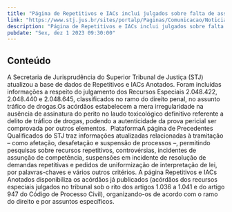 ```yaml
---
title: "Página de Repetitivos e IACs inclui julgados sobre falta de assinatura em laudo toxicológico no delito de tráfico"
link: "https://www.stj.jus.br/sites/portalp/Paginas/Comunicacao/Noticias/2023/01122023-Pagina-de-Repetitivos-e-IACs-inclui-julgados-sobre-falta-de-assinatura-em-laudo-toxicologico-no-delito-de-trafico-.aspx"
description: "Página de Repetitivos e IACs inclui julgados sobre falta de assinatura em laudo toxicológico no delito de tráfico"
pubdate: "Sex, dez 1 2023 09:30:00"
---
```


## Conteúdo

​A Secretaria de Jurisprudência do Superior Tribunal de Justiça (STJ) atualizou a base de dados de Repetitivos e IACs Anotados. Foram incluídas informações a respeito do julgamento dos Recursos Especiais 2.048.422, 2.048.440 e 2.048.645, classificados no ramo do direito penal, no assunto tráfico de drogas.Os acórdãos estabelecem a mera irregularidade na ausência de assinatura do perito no laudo toxicológico definitivo referente a delito de tráfico de drogas, podendo a autenticidade da prova pericial ser comprovada por outros elementos.  PlataformaA página de Precedentes Qualificados do STJ traz informações atualizadas relacionadas à tramitação – como afetação, desafetação e suspensão de processos –, permitindo pesquisas sobre recursos repetitivos, controvérsias, incidentes de assunção de competência, suspensões em incidente de resolução de demandas repetitivas e pedidos de uniformização de interpretação de lei, por palavras-chaves e vários outros critérios. A página Repetitivos e IACs Anotados disponibiliza os acórdãos já publicados (acórdãos dos recursos especiais julgados no tribunal sob o rito dos artigos 1.036 a 1.041 e do artigo 947 do Código de Processo Civil), organizando-os de acordo com o ramo do direito e por assuntos específicos.
